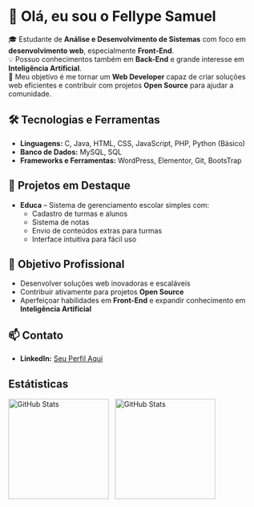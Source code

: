 # 👋 Olá, eu sou o Fellype Samuel

🎓 Estudante de **Análise e Desenvolvimento de Sistemas** com foco em **desenvolvimento web**, especialmente **Front-End**.  
💡 Possuo conhecimentos também em **Back-End** e grande interesse em **Inteligência Artificial**.  
🚀 Meu objetivo é me tornar um **Web Developer** capaz de criar soluções web eficientes e contribuir com projetos **Open Source** para ajudar a comunidade.

## 🛠 Tecnologias e Ferramentas
- **Linguagens:** C, Java, HTML, CSS, JavaScript, PHP, Python (Básico)
- **Banco de Dados:** MySQL, SQL
- **Frameworks e Ferramentas:** WordPress, Elementor, Git, BootsTrap

## 📌 Projetos em Destaque
- **Educa** – Sistema de gerenciamento escolar simples com:
  - Cadastro de turmas e alunos
  - Sistema de notas
  - Envio de conteúdos extras para turmas
  - Interface intuitiva para fácil uso

## 🎯 Objetivo Profissional
- Desenvolver soluções web inovadoras e escaláveis
- Contribuir ativamente para projetos **Open Source**
- Aperfeiçoar habilidades em **Front-End** e expandir conhecimento em **Inteligência Artificial**

## 📫 Contato
- **LinkedIn:** [Seu Perfil Aqui](https://www.linkedin.com/in/fellype-samuel)

## Estátisticas
<p>
  <img 
    align="left" 
    alt="GitHub Stats" 
    height="200" 
    style="padding-right: 10px;" 
    src="https://github-readme-stats.vercel.app/api?username=FellypeMelo&show_icons=true&theme=tokyonight&include_all_commits=true&locale=pt-br" 
  />

<img 
      align="left" 
      alt="GitHub Stats" 
      height="200" 
      src="https://github-readme-stats.vercel.app/api/top-langs/?username=larissakich&theme=tokyonight&layout=compact&custom_title=Tecnologias&langs_count=9" 
  />

</p>
